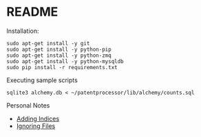README
======

Installation:

    sudo apt-get install -y git
    sudo apt-get install -y python-pip
    sudo apt-get install -y python-zmq
    sudo apt-get install -y python-mysqldb
    sudo pip install -r requirements.txt

Executing sample scripts

    sqlite3 alchemy.db < ~/patentprocessor/lib/alchemy/counts.sql

Personal Notes

  * [Adding Indices](http://stackoverflow.com/questions/6626810/multiple-columns-index-when-using-the-declarative-orm-extension-of-sqlalchemy)
  * [Ignoring Files](https://help.github.com/articles/ignoring-files)